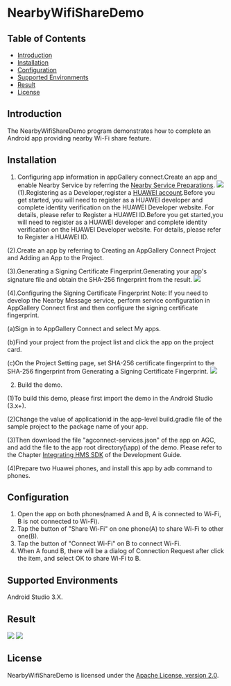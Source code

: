# NearbyWifiShareDemo
## Table of Contents

 * [Introduction](#introduction)
 * [Installation](#installation)
 * [Configuration ](#configuration )
 * [Supported Environments](#supported-environments)
 * [Result](#result)
 * [License](#license)

## Introduction
The NearbyWifiShareDemo program demonstrates how to complete an Android app providing nearby Wi-Fi share feature.

## Installation
1. Configuring app information in appGallery connect.Create an app and enable Nearby Service by referring the [Nearby Service Preparations](https://developer.huawei.com/consumer/en/doc/development/HMS-Guides/nearby-service-preparation).
                                 <img src="process01.png">
(1).Registering as a Developer,register a [HUAWEI account](https://developer.huawei.com/consumer/en/).Before you get started, you will need to register as a HUAWEI developer and complete identity verification on the HUAWEI Developer website. For details, please refer to Register a HUAWEI ID.Before you get started,you will need to register as a HUAWEI developer and complete identity verification on the HUAWEI Developer website. For details, please refer to Register a HUAWEI ID.

(2).Create an app by referring to Creating an AppGallery Connect Project and Adding an App to the Project.

(3).Generating a Signing Certificate Fingerprint.Generating your app's signature file and obtain the SHA-256 fingerprint from the result.
<img src="process02.png">

(4).Configuring the Signing Certificate Fingerprint
Note: If you need to develop the Nearby Message service, perform service configuration in AppGallery Connect first and then configure the signing certificate fingerprint.

  (a)Sign in to AppGallery Connect and select My apps.
  
  (b)Find your project from the project list and click the app on the project card.
  
  (c)On the Project Setting page, set SHA-256 certificate fingerprint to the SHA-256 fingerprint from Generating a Signing Certificate Fingerprint.
<img src="process03.png">

2. Build the demo.

(1)To build this demo, please first import the demo in the Android Studio (3.x+).

(2)Change the value of applicationid in the app-level build.gradle file of the sample project to the package name of your app.

(3)Then download the file "agconnect-services.json" of the app on AGC, and add the file to the app root directory(\app) of the demo. Please refer to the Chapter [Integrating HMS SDK](https://developer.huawei.com/consumer/en/doc/development/HMS-Guides/nearby-service-integratesdk) of the Development Guide.

(4)Prepare two Huawei phones, and install this app by adb command to phones.

## Configuration
1. Open the app on both phones(named A and B, A is connected to Wi-Fi, B is not connected to Wi-Fi).
2. Tap the button of "Share Wi-Fi" on one phone(A) to share Wi-Fi to other one(B).
3. Tap the button of "Connect Wi-Fi" on B to connect Wi-Fi.
4. When A found B, there will be a dialog of Connection Request after click the item, and select OK to share Wi-Fi to B.

## Supported Environments
   Android Studio 3.X.

## Result
<img src="deviceA.jpg">
<img src="deviceB.jpg">

## License
NearbyWifiShareDemo is licensed under the [Apache License, version 2.0](http://www.apache.org/licenses/LICENSE-2.0).
